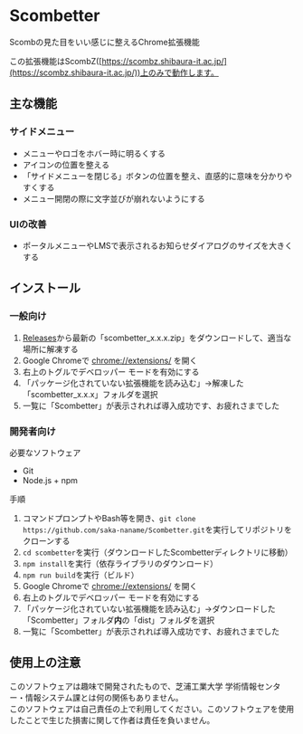 # Scombetter

Scombの見た目をいい感じに整えるChrome拡張機能

この拡張機能はScombZ([https://scombz.shibaura-it.ac.jp/](https://scombz.shibaura-it.ac.jp/))上のみで動作します。

## 主な機能
### サイドメニュー
- メニューやロゴをホバー時に明るくする
- アイコンの位置を整える
- 「サイドメニューを閉じる」ボタンの位置を整え、直感的に意味を分かりやすくする
- メニュー開閉の際に文字並びが崩れないようにする
### UIの改善
- ポータルメニューやLMSで表示されるお知らせダイアログのサイズを大きくする

## インストール
### 一般向け
1. [Releases](https://github.com/saka-naname/Scombetter/releases)から最新の「scombetter_x.x.x.zip」をダウンロードして、適当な場所に解凍する
2. Google Chromeで [chrome://extensions/](chrome://extensions/) を開く
3. 右上のトグルでデベロッパー モードを有効にする
4. 「パッケージ化されていない拡張機能を読み込む」→解凍した「scombetter_x.x.x」フォルダを選択
5. 一覧に「Scombetter」が表示されれば導入成功です、お疲れさまでした

### 開発者向け
必要なソフトウェア
- Git
- Node.js + npm

手順
1. コマンドプロンプトやBash等を開き、`git clone https://github.com/saka-naname/Scombetter.git`を実行してリポジトリをクローンする
2. `cd scombetter`を実行（ダウンロードしたScombetterディレクトリに移動）
3. `npm install`を実行（依存ライブラリのダウンロード）
4. `npm run build`を実行（ビルド）
5. Google Chromeで [chrome://extensions/](chrome://extensions/) を開く
6. 右上のトグルでデベロッパー モードを有効にする
7. 「パッケージ化されていない拡張機能を読み込む」→ダウンロードした「Scombetter」フォルダ**内**の「dist」フォルダを選択
8. 一覧に「Scombetter」が表示されれば導入成功です、お疲れさまでした

## 使用上の注意
このソフトウェアは趣味で開発されたもので、芝浦工業大学 学術情報センター・情報システム課とは何の関係もありません。  
このソフトウェアは自己責任の上で利用してください。このソフトウェアを使用したことで生じた損害に関して作者は責任を負いません。